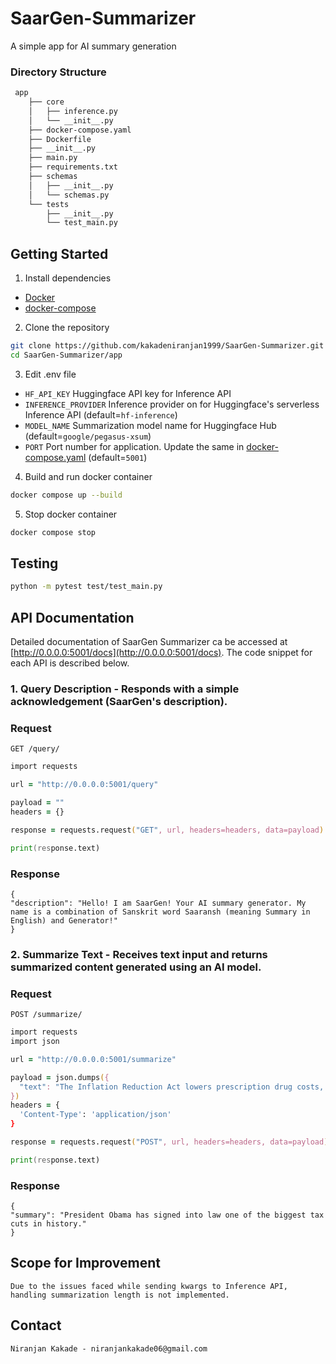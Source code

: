 # SaarGen-Summarizer

A simple app for AI summary generation

###  Directory Structure
```zsh
 app
    ├── core
    │   ├── inference.py
    │   └── __init__.py
    ├── docker-compose.yaml
    ├── Dockerfile
    ├── __init__.py
    ├── main.py
    ├── requirements.txt
    ├── schemas
    │   ├── __init__.py
    │   └── schemas.py
    └── tests
        ├── __init__.py
        └── test_main.py
```

## Getting Started
1. Install dependencies
* [Docker](https://docs.docker.com/engine/install/)
* [docker-compose](https://docs.docker.com/compose/install/)

2. Clone the repository
```zsh
git clone https://github.com/kakadeniranjan1999/SaarGen-Summarizer.git
cd SaarGen-Summarizer/app
```

3. Edit .env file
* `HF_API_KEY` Huggingface API key for Inference API
* `INFERENCE_PROVIDER` Inference provider on for Huggingface's serverless Inference API (default=`hf-inference`)
* `MODEL_NAME` Summarization model name for Huggingface Hub (default=`google/pegasus-xsum`)
* `PORT` Port number for application. Update the same in [docker-compose.yaml](app/docker-compose.yaml) (default=`5001`)

4. Build and run docker container
```zsh
docker compose up --build
```

5. Stop docker container
```zsh
docker compose stop
```

## Testing
```zsh
python -m pytest test/test_main.py
```

## API Documentation

Detailed documentation of SaarGen Summarizer ca be accessed at [http://0.0.0.0:5001/docs](http://0.0.0.0:5001/docs). The code snippet for each API is described below.

### 1. Query Description - Responds with a simple acknowledgement (SaarGen's description).

### Request

`GET /query/`

```zsh
import requests

url = "http://0.0.0.0:5001/query"

payload = ""
headers = {}

response = requests.request("GET", url, headers=headers, data=payload)

print(response.text)
```

### Response

    {
    "description": "Hello! I am SaarGen! Your AI summary generator. My name is a combination of Sanskrit word Saaransh (meaning Summary in English) and Generator!"
    }

### 2. Summarize Text - Receives text input and returns summarized content generated using an AI model.

### Request

`POST /summarize/`

```zsh
import requests
import json

url = "http://0.0.0.0:5001/summarize"

payload = json.dumps({
  "text": "The Inflation Reduction Act lowers prescription drug costs, health care costs, and energy costs. It's the most aggressive action on tackling the climate crisis in American history which will lift up American workers and create good-paying, union jobs across the country. It'll lower the deficit and ask the ultra-wealthy and corporations to pay their fair share. And no one making under $400,000 per year will pay a penny more in taxes."
})
headers = {
  'Content-Type': 'application/json'
}

response = requests.request("POST", url, headers=headers, data=payload)

print(response.text)
```

### Response

    {
    "summary": "President Obama has signed into law one of the biggest tax cuts in history."
    }

## Scope for Improvement

```Due to the issues faced while sending kwargs to Inference API, handling summarization length is not implemented.```

## Contact

```Niranjan Kakade - niranjankakade06@gmail.com```
